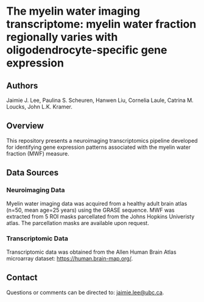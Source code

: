 # The myelin water imaging transcriptome: myelin water fraction regionally varies with oligodendrocyte-specific gene expression

## Authors
Jaimie J. Lee, Paulina S. Scheuren, Hanwen Liu, Cornelia Laule, Catrina M. Loucks, John L.K. Kramer.

## Overview
This repository presents a neuroimaging transcriptomics pipeline developed for identifying gene expression patterns associated with the myelin water fraction (MWF) measure.

## Data Sources
### Neuroimaging Data
Myelin water imaging data was acquired from a healthy adult brain atlas (n=50, mean age=25 years) using the GRASE sequence. MWF was extracted from 5 ROI masks parcellated from the Johns Hopkins Univeristy atlas. The parcellation masks are available upon request.
### Transcriptomic Data
Transcriptomic data was obtained from the Allen Human Brain Atlas microarray dataset: https://human.brain-map.org/.

## Contact
Questions or comments can be directed to: jaimie.lee@ubc.ca.

